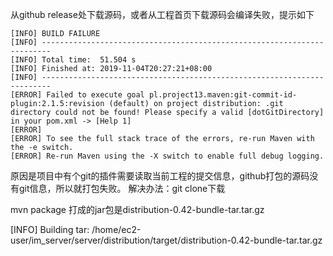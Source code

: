 从github release处下载源码，或者从工程首页下载源码会编译失败，提示如下
```
[INFO] BUILD FAILURE
[INFO] ------------------------------------------------------------------------
[INFO] Total time:  51.504 s
[INFO] Finished at: 2019-11-04T20:27:21+08:00
[INFO] ------------------------------------------------------------------------
[ERROR] Failed to execute goal pl.project13.maven:git-commit-id-plugin:2.1.5:revision (default) on project distribution: .git directory could not be found! Please specify a valid [dotGitDirectory] in your pom.xml -> [Help 1]
[ERROR]
[ERROR] To see the full stack trace of the errors, re-run Maven with the -e switch.
[ERROR] Re-run Maven using the -X switch to enable full debug logging.

```
原因是项目中有个git的插件需要读取当前工程的提交信息，github打包的源码没有git信息，所以就打包失败。
解决办法：git clone下载



mvn package
打成的jar包是distribution-0.42-bundle-tar.tar.gz

[INFO] Building tar: /home/ec2-user/im_server/server/distribution/target/distribution-0.42-bundle-tar.tar.gz
